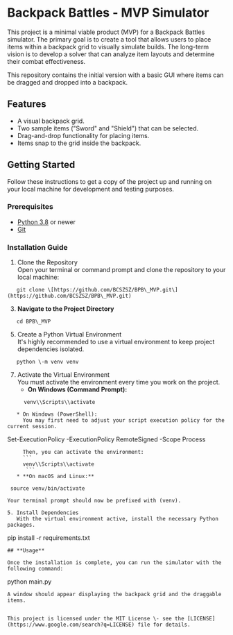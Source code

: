 # **Backpack Battles \- MVP Simulator**

This project is a minimal viable product (MVP) for a Backpack Battles simulator. The primary goal is to create a tool that allows users to place items within a backpack grid to visually simulate builds. The long-term vision is to develop a solver that can analyze item layouts and determine their combat effectiveness.

This repository contains the initial version with a basic GUI where items can be dragged and dropped into a backpack.

## **Features**

* A visual backpack grid.  
* Two sample items ("Sword" and "Shield") that can be selected.  
* Drag-and-drop functionality for placing items.  
* Items snap to the grid inside the backpack.

## **Getting Started**

Follow these instructions to get a copy of the project up and running on your local machine for development and testing purposes.

### **Prerequisites**

* [Python 3.8](https://www.python.org/downloads/) or newer  
* [Git](https://git-scm.com/downloads/)

### **Installation Guide**

1. Clone the Repository  
   Open your terminal or command prompt and clone the repository to your local machine:  
```
   git clone \[https://github.com/BCSZSZ/BPB\_MVP.git\](https://github.com/BCSZSZ/BPB\_MVP.git)
```
3. **Navigate to the Project Directory**  
```
   cd BPB\_MVP
```
5. Create a Python Virtual Environment  
   It's highly recommended to use a virtual environment to keep project dependencies isolated.  
```
   python \-m venv venv
```
7. Activate the Virtual Environment  
   You must activate the environment every time you work on the project.  
   * **On Windows (Command Prompt):**  
   ```
     venv\\Scripts\\activate
```
   * On Windows (PowerShell):  
     You may first need to adjust your script execution policy for the current session.  
```
  Set-ExecutionPolicy \-ExecutionPolicy RemoteSigned \-Scope Process
```
     Then, you can activate the environment:
     ```
     venv\\Scripts\\activate
      ```
   * **On macOS and Linux:**  
```
     source venv/bin/activate
```
Your terminal prompt should now be prefixed with (venv).

5. Install Dependencies  
   With the virtual environment active, install the necessary Python packages.
   ```  
   pip install \-r requirements.txt
   ```
## **Usage**

Once the installation is complete, you can run the simulator with the following command:
```
python main.py
```
A window should appear displaying the backpack grid and the draggable items.


This project is licensed under the MIT License \- see the [LICENSE](https://www.google.com/search?q=LICENSE) file for details.

